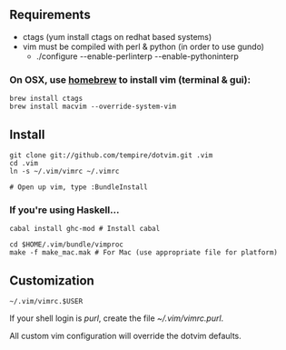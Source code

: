 ## Requirements
- ctags (yum install ctags on redhat based systems)
- vim must be compiled with perl & python (in order to use gundo)
  - ./configure --enable-perlinterp --enable-pythoninterp

### On OSX, use <a href="http://mxcl.github.com/homebrew/">homebrew</a> to install vim (terminal & gui):

    brew install ctags
    brew install macvim --override-system-vim

## Install

    git clone git://github.com/tempire/dotvim.git .vim
    cd .vim
    ln -s ~/.vim/vimrc ~/.vimrc
    
    # Open up vim, type :BundleInstall


### If you're using Haskell...

    cabal install ghc-mod # Install cabal

    cd $HOME/.vim/bundle/vimproc
    make -f make_mac.mak # For Mac (use appropriate file for platform)


## Customization

    ~/.vim/vimrc.$USER

If your shell login is *purl*, create the file *~/.vim/vimrc.purl*.

All custom vim configuration will override the dotvim defaults.
